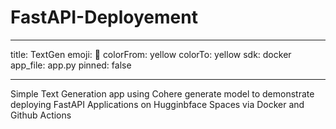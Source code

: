 # FastAPI-Deployement

---
title: TextGen
emoji: 📝
colorFrom: yellow
colorTo: yellow
sdk: docker
app_file: app.py
pinned: false

---

Simple Text Generation app using Cohere generate model to demonstrate deploying FastAPI Applications on Hugginbface Spaces via Docker and Github Actions